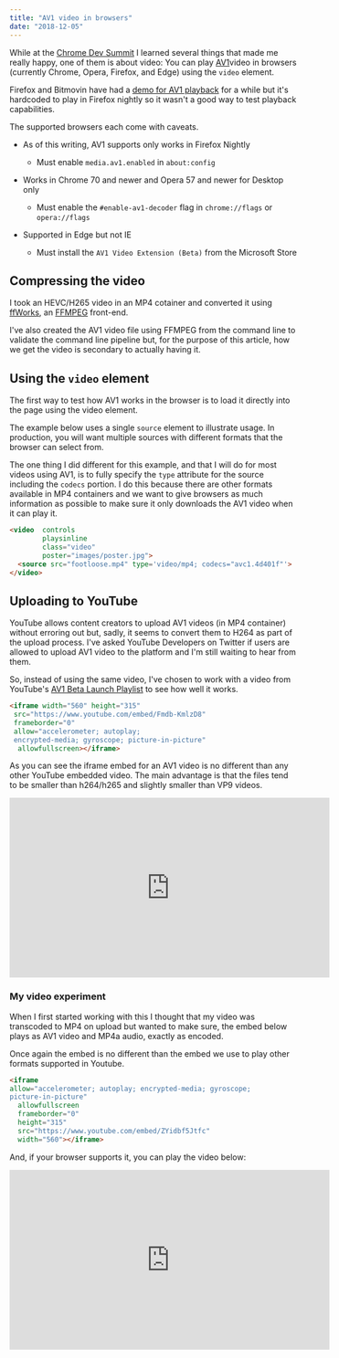 ```yaml
---
title: "AV1 video in browsers"
date: "2018-12-05"
---
```


While at the [Chrome Dev Summit](https://developer.chrome.com/devsummit/) I learned several things that made me really happy, one of them is about video: You can play [AV1](https://aomedia.org/av1-features/get-started/)video in browsers (currently Chrome, Opera, Firefox, and Edge) using the `video` element.

Firefox and Bitmovin have had a [demo for AV1 playback](https://demo.bitmovin.com/public/firefox/av1/) for a while but it's hardcoded to play in Firefox nightly so it wasn't a good way to test playback capabilities.

The supported browsers each come with caveats.

- As of this writing, AV1 supports only works in Firefox Nightly
    
    - Must enable `media.av1.enabled` in `about:config`
- Works in Chrome 70 and newer and Opera 57 and newer for Desktop only
    
    - Must enable the `#enable-av1-decoder` flag in `chrome://flags` or `opera://flags`
- Supported in Edge but not IE
    
    - Must install the `AV1 Video Extension (Beta)` from the Microsoft Store

## Compressing the video

I took an HEVC/H265 video in an MP4 cotainer and converted it using [ffWorks](https://www.ffworks.net/), an [FFMPEG](https://www.ffmpeg.org/) front-end.

I've also created the AV1 video file using FFMPEG from the command line to validate the command line pipeline but, for the purpose of this article, how we get the video is secondary to actually having it.

## Using the `video` element

The first way to test how AV1 works in the browser is to load it directly into the page using the video element.

The example below uses a single `source` element to illustrate usage. In production, you will want multiple sources with different formats that the browser can select from.

The one thing I did different for this example, and that I will do for most videos using AV1, is to fully specify the `type` attribute for the source including the `codecs` portion. I do this because there are other formats available in MP4 containers and we want to give browsers as much information as possible to make sure it only downloads the AV1 video when it can play it.

```html
<video  controls
        playsinline
        class="video"
        poster="images/poster.jpg">
  <source src="footloose.mp4" type='video/mp4; codecs="avc1.4d401f"'>
</video>
```

## Uploading to YouTube

YouTube allows content creators to upload AV1 videos (in MP4 container) without erroring out but, sadly, it seems to convert them to H264 as part of the upload process. I've asked YouTube Developers on Twitter if users are allowed to upload AV1 video to the platform and I'm still waiting to hear from them.

So, instead of using the same video, I've chosen to work with a video from YouTube's [AV1 Beta Launch Playlist](https://www.youtube.com/playlist?list=PLyqf6gJt7KuHBmeVzZteZUlNUQAVLwrZS) to see how well it works.

```html
<iframe width="560" height="315"
 src="https://www.youtube.com/embed/Fmdb-KmlzD8"
 frameborder="0"
 allow="accelerometer; autoplay;
 encrypted-media; gyroscope; picture-in-picture"
  allowfullscreen></iframe>
```

As you can see the iframe embed for an AV1 video is no different than any other YouTube embedded video. The main advantage is that the files tend to be smaller than h264/h265 and slightly smaller than VP9 videos.

<iframe width="560" height="315" src="https://www.youtube.com/embed/Fmdb-KmlzD8" frameborder="0" allow="accelerometer; autoplay; encrypted-media; gyroscope; picture-in-picture" allowfullscreen></iframe>

### My video experiment

When I first started working with this I thought that my video was transcoded to MP4 on upload but wanted to make sure, the embed below plays as AV1 video and MP4a audio, exactly as encoded.

Once again the embed is no different than the embed we use to play other formats supported in Youtube.

```html
<iframe
allow="accelerometer; autoplay; encrypted-media; gyroscope;
picture-in-picture"
  allowfullscreen
  frameborder="0"
  height="315"
  src="https://www.youtube.com/embed/ZYidbf5Jtfc"
  width="560"></iframe>
```

And, if your browser supports it, you can play the video below:

<iframe allow="accelerometer; autoplay; encrypted-media; gyroscope; picture-in-picture" allowfullscreen frameborder="0" height="315" src="https://www.youtube.com/embed/ZYidbf5Jtfc" width="560"></iframe>
